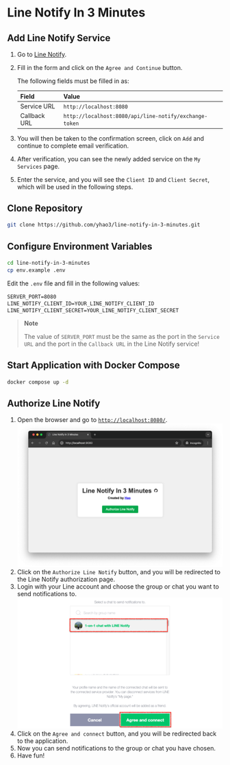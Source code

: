 # Line Notify In 3 Minutes

## Add Line Notify Service

1. Go to [Line Notify](https://notify-bot.line.me/my/services/new).
2. Fill in the form and click on the `Agree and Continue` button.

   The following fields must be filled in as:

   | Field        | Value                                                  |
      |--------------|--------------------------------------------------------|
   | Service URL  | `http://localhost:8080`                                |
   | Callback URL | `http://localhost:8080/api/line-notify/exchange-token` |

3. You will then be taken to the confirmation screen, click on `Add` and continue to complete email verification.
4. After verification, you can see the newly added service on the `My Services` page.
5. Enter the service, and you will see the `Client ID` and `Client Secret`, which will be used in the following steps.

## Clone Repository

```bash
git clone https://github.com/yhao3/line-notify-in-3-minutes.git
```

## Configure Environment Variables

```bash
cd line-notify-in-3-minutes
cp env.example .env
```

Edit the `.env` file and fill in the following values:

```properties
SERVER_PORT=8080
LINE_NOTIFY_CLIENT_ID=YOUR_LINE_NOTIFY_CLIENT_ID
LINE_NOTIFY_CLIENT_SECRET=YOUR_LINE_NOTIFY_CLIENT_SECRET
```

> **Note**
>
> The value of `SERVER_PORT` must be the same as the port in the `Service URL` and the port in the `Callback URL` in the Line Notify service!

## Start Application with Docker Compose

```bash
docker compose up -d
```

## Authorize Line Notify

1. Open the browser and go to [`http://localhost:8080/`](http://localhost:8080/).
   ![Home Page](./docs/images/screenshot-01.png)
2. Click on the `Authorize Line Notify` button, and you will be redirected to the Line Notify authorization page.
3. Login with your Line account and choose the group or chat you want to send notifications to.
   ![Authorize Line Notify](./docs/images/screenshot-02.png)
4. Click on the `Agree and connect` button, and you will be redirected back to the application.
5. Now you can send notifications to the group or chat you have chosen.
6. Have fun!